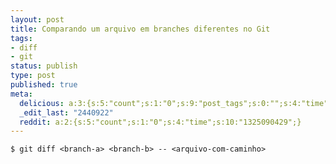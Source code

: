 ```yaml
---
layout: post
title: Comparando um arquivo em branches diferentes no Git
tags:
- diff
- git
status: publish
type: post
published: true
meta:
  delicious: a:3:{s:5:"count";s:1:"0";s:9:"post_tags";s:0:"";s:4:"time";s:10:"1297295982";}
  _edit_last: "2440922"
  reddit: a:2:{s:5:"count";s:1:"0";s:4:"time";s:10:"1325090429";}
---
```



`$ git diff <branch-a> <branch-b> -- <arquivo-com-caminho>`
